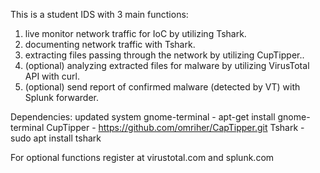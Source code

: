 This is a student IDS with 3 main functions:
1. live monitor network traffic for IoC by utilizing Tshark.
2. documenting network traffic with Tshark.
3. extracting files passing through the network by utilizing CupTipper..
4. (optional) analyzing extracted files for malware by utilizing VirusTotal API with curl.
5. (optional) send report of confirmed malware (detected by VT) with Splunk forwarder. 

Dependencies:
updated system
gnome-terminal - apt-get install gnome-terminal
CupTipper - https://github.com/omriher/CapTipper.git 
Tshark - sudo apt install tshark

For optional functions register at virustotal.com and  splunk.com
